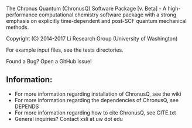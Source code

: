 The Chronus Quantum (ChronusQ) Software Package [v. Beta] - A high-performance
computational chemistry software package with a strong emphasis on explicitly
time-dependent and post-SCF quantum mechanical methods.

Copyright (C) 2014-2017 Li Research Group (University of Washington)

For example input files, see the tests directories.


Found a Bug? Open a GitHub issue!


Information:
-----------
- For more information regarding installation of ChronusQ, see the wiki
- For more information regarding the dependencies of ChronusQ, see DEPENDS
- For more information regarding how to cite ChronusQ, see CITE.txt
- General inquiries? Contact xsli at uw dot edu

